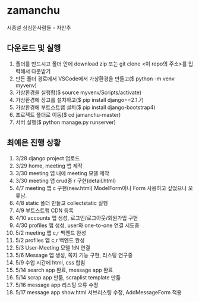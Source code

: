 # zamanchu
시종설 심심한사람들 - 자만추

## 다운로드 및 실행
1. 폴더를 만드시고 폴더 안에 download zip 또는 git clone <이 repo의 주소>를 입력해서 다운받기
2. 만든 폴더 경로에서 VSCode에서 가상환경을 만들고($ python -m venv myvenv)
3. 가상환경을 실행합($ source myvenv/Scripts/activate)
4. 가상환경에 장고를 설치하고($ pip install django==2.1.7)
5. 가상환경에 부트스트랩 설치($ pip install django-bootstrap4)
6. 프로젝트 폴더로 이동($ cd jamanchu-master)
7. 서버 실행($ python manage.py runserver)

## 최예은 진행 상황
1. 3/28 django project 업로드
2. 3/29 home, meeting 앱 제작
3. 3/30 meeting 앱 내에 meeting 모델 제작
4. 3/30 meeting 앱 crud중 r 구현(detail.html)
5. 4/7 meeting 앱 c 구현(new.html) ModelForm이나 Form 사용하고 싶었으나 오류남.
6. 4/8 static 폴더 만들고 collectstatic 실행
7. 4/9 부트스트랩 CDN 등록
8. 4/10 accounts 앱 생성, 로그인/로그아웃/회원가입 구현
9. 4/30 profiles 앱 생성, user와 one-to-one 연결 시도중
10. 5/2 meeting 앱 c,r 백엔드 완성
11. 5/2 profiles 앱 c,r 백엔드 완성
12. 5/3 User-Meeting 모델 1:N 연결
13. 5/6 Message 앱 생성, 쪽지 기능 구현, 리스팅 연구중
14. 5/9 수업 시간에 html, css 합침
15. 5/14 search app 완료, message app 완료
16. 5/14 scrap app 만듦, scraplist template 만듦
17. 5/16 message app 리스팅 오류 수정
18. 5/17 message app show.html 서브리스팅 수정, AddMessageForm 적용